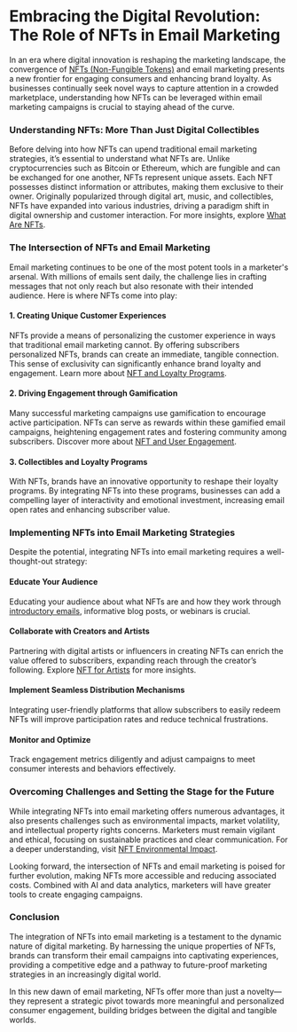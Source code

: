 # Embracing the Digital Revolution: The Role of NFTs in Email Marketing

In an era where digital innovation is reshaping the marketing landscape, the convergence of [NFTs (Non-Fungible Tokens)](https://en.wikipedia.org/wiki/Non-fungible_token) and email marketing presents a new frontier for engaging consumers and enhancing brand loyalty. As businesses continually seek novel ways to capture attention in a crowded marketplace, understanding how NFTs can be leveraged within email marketing campaigns is crucial to staying ahead of the curve.

### Understanding NFTs: More Than Just Digital Collectibles

Before delving into how NFTs can upend traditional email marketing strategies, it’s essential to understand what NFTs are. Unlike cryptocurrencies such as Bitcoin or Ethereum, which are fungible and can be exchanged for one another, NFTs represent unique assets. Each NFT possesses distinct information or attributes, making them exclusive to their owner. Originally popularized through digital art, music, and collectibles, NFTs have expanded into various industries, driving a paradigm shift in digital ownership and customer interaction. For more insights, explore [What Are NFTs](https://www.license-token.com/wiki/what-are-nf-ts).

### The Intersection of NFTs and Email Marketing

Email marketing continues to be one of the most potent tools in a marketer's arsenal. With millions of emails sent daily, the challenge lies in crafting messages that not only reach but also resonate with their intended audience. Here is where NFTs come into play:

#### 1. Creating Unique Customer Experiences

NFTs provide a means of personalizing the customer experience in ways that traditional email marketing cannot. By offering subscribers personalized NFTs, brands can create an immediate, tangible connection. This sense of exclusivity can significantly enhance brand loyalty and engagement. Learn more about [NFT and Loyalty Programs](https://www.license-token.com/wiki/nft-and-loyalty-programs).

#### 2. Driving Engagement through Gamification

Many successful marketing campaigns use gamification to encourage active participation. NFTs can serve as rewards within these gamified email campaigns, heightening engagement rates and fostering community among subscribers. Discover more about [NFT and User Engagement](https://www.license-token.com/wiki/nft-and-user-engagement).

#### 3. Collectibles and Loyalty Programs

With NFTs, brands have an innovative opportunity to reshape their loyalty programs. By integrating NFTs into these programs, businesses can add a compelling layer of interactivity and emotional investment, increasing email open rates and enhancing subscriber value.

### Implementing NFTs into Email Marketing Strategies

Despite the potential, integrating NFTs into email marketing requires a well-thought-out strategy:

#### Educate Your Audience

Educating your audience about what NFTs are and how they work through [introductory emails](https://mailchimp.com/email-marketing/annotation), informative blog posts, or webinars is crucial.

#### Collaborate with Creators and Artists

Partnering with digital artists or influencers in creating NFTs can enrich the value offered to subscribers, expanding reach through the creator’s following. Explore [NFT for Artists](https://www.license-token.com/wiki/nft-for-artists) for more insights.

#### Implement Seamless Distribution Mechanisms

Integrating user-friendly platforms that allow subscribers to easily redeem NFTs will improve participation rates and reduce technical frustrations.

#### Monitor and Optimize

Track engagement metrics diligently and adjust campaigns to meet consumer interests and behaviors effectively.

### Overcoming Challenges and Setting the Stage for the Future

While integrating NFTs into email marketing offers numerous advantages, it also presents challenges such as environmental impacts, market volatility, and intellectual property rights concerns. Marketers must remain vigilant and ethical, focusing on sustainable practices and clear communication. For a deeper understanding, visit [NFT Environmental Impact](https://www.license-token.com/wiki/nft-environmental-impact).

Looking forward, the intersection of NFTs and email marketing is poised for further evolution, making NFTs more accessible and reducing associated costs. Combined with AI and data analytics, marketers will have greater tools to create engaging campaigns.

### Conclusion

The integration of NFTs into email marketing is a testament to the dynamic nature of digital marketing. By harnessing the unique properties of NFTs, brands can transform their email campaigns into captivating experiences, providing a competitive edge and a pathway to future-proof marketing strategies in an increasingly digital world.

In this new dawn of email marketing, NFTs offer more than just a novelty—they represent a strategic pivot towards more meaningful and personalized consumer engagement, building bridges between the digital and tangible worlds.